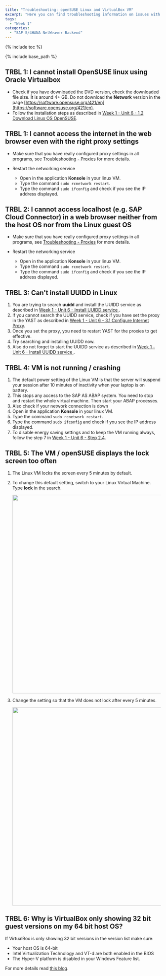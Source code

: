 ```yaml
---
title: "Troubleshooting: openSUSE Linux and VirtualBox VM"
excerpt: "Here you can find troubleshooting information on issues with your openSUSE Linux guest operating system and on issues with Oracle VirtualBox virtual machine container."
tags:
  - "Week 1"
categories:
  - "SAP S/4HANA NetWeaver Backend"
---
```


<a name="top"/>

{% include toc %}

{% include base_path %}

## TRBL 1: I cannot install OpenSUSE linux using Oracle Virtualbox

-   Check if you have downloaded the DVD version, check the downloaded file size. It is around 4+ GB. Do not download the **Network** version in the page [https://software.opensuse.org/421/en](https://software.opensuse.org/421/en).
-   Follow the installation steps as described in [Week 1 - Unit 6 - 1.2 Download Linux OS OpenSUSE]({{base_path}}/week-1/unit-6/#download-linux-os-opensuse).

## TRBL 1: I cannot access the internet in the web browser even with the right proxy settings

-   Make sure that you have really configured proxy settings in all programs, see [Troubleshooting - Proxies]({{base_path}}/troubleshooting/troubleshooting-misc/#trbl-3-internet-communication-does-not-work-with-proxy-server-in-place) for more details.
-   Restart the networking service

    -   Open in the application **Konsole** in your linux VM.
    -   Type the command `sudo rcnetwork restart`.
    -   Type the command `sudo ifconfig` and check if you see the IP address displayed.

## TRBL 2: I cannot access localhost (e.g. SAP Cloud Connector) in a web browser neither from the host OS nor from the Linux guest OS

-   Make sure that you have really configured proxy settings in all programs, see [Troubleshooting - Proxies]({{base_path}}/troubleshooting/troubleshooting-misc/#trbl-3-internet-communication-does-not-work-with-proxy-server-in-place) for more details.
-   Restart the networking service

    -   Open in the application **Konsole** in your linux VM.
    -   Type the command `sudo rcnetwork restart`.
    -   Type the command `sudo ifconfig` and check if you see the IP address displayed.

## TRBL 3: Can't install UUIDD in Linux

1.  You are trying to search **uuidd** and install the UUIDD service as described in [Week 1 - Unit 6 - Install UUIDD service ]({{base_path}}/week-1/unit-6/#prepare-uuidd-service).
2.  If you cannot search the UUIDD service, check if you have set the proxy in the YAST as described in [Week 1 - Unit 6 - 3.1 Configure Internet Proxy]({{base_path}}/week-1/unit-6/#configure-internet-proxy).
3.  Once you set the proxy, you need to restart YAST for the proxies to get effective.
4.  Try searching and installing UUIDD now.
5.  Also do not forget to start the UUIDD service as described in [Week 1 - Unit 6 - Install UUIDD service ]({{base_path}}/week-1/unit-6/#start-uuidd).

## TRBL 4:  VM is not running / crashing

1.  The default power setting of the Linux VM is that the server will suspend your session after 10 minutes of inactivity when your laptop is on battery.
2.  This stops any access to the SAP AS ABAP system. You need to stop and restart the whole virtual machine. Then start your ABAP processes.
3.  Also check if your network connection is down
4.  Open in the application **Konsole** in your linux VM.
5.  Type the command `sudo rcnetwork restart`.
6.  Type the command `sudo ifconfig` and check if you see the IP address displayed.
7.  To disable energy saving settings and to keep the VM running always, follow the step 7 in [Week 1 - Unit 6 - Step 2.4]({{base_path}}/week-1/unit-6/#install-opensuse-linux-os-on-the-vm).

## TRBL 5: The VM / openSUSE displays the lock screen too often

1.  The Linux VM locks the screen every 5 minutes by default.
2.  To change this default setting, switch to your Linux Virtual Machine. Type **lock** in the search.

    <img src="{{base_path}}/troubleshooting/images/trbl-vm/pic01--screen-lock.png" alt="" width="640px" />

3.  Change the setting so that the VM does not lock after every 5 minutes.

    <img src="{{base_path}}/troubleshooting/images/trbl-vm/pic02--screen-lock.png" alt="" width="640px" />

## TRBL 6: Why is VirtualBox only showing 32 bit guest versions on my 64 bit host OS?

If VirtualBox is only showing 32 bit versions in the version list make sure:

-   Your host OS is 64-bit
-   Intel Virtualization Technology and VT-d are both enabled in the BIOS
-   The Hyper-V platform is disabled in your Windows Feature list.

For more details read [this blog](http://www.fixedbyvonnie.com/2014/11/virtualbox-showing-32-bit-guest-versions-64-bit-host-os/#.WElwwX3LIT8).
